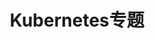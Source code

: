 ---
layout: collection
title: Kubernetes专题
permalink: /kubernetes/
collection: kubernetes
author_profile: true
---